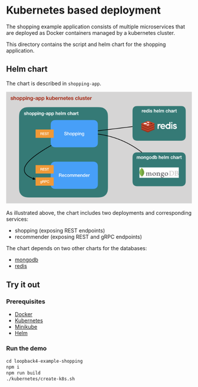 # Kubernetes based deployment

The shopping example application consists of multiple microservices that are
deployed as Docker containers managed by a kubernetes cluster.

This directory contains the script and helm chart for the shopping application.

## Helm chart

The chart is described in `shopping-app`.

![shopping-app cluster](k8s-shopping-cluster.png)

As illustrated above, the chart includes two deployments and corresponding
services:

- shopping (exposing REST endpoints)
- recommender (exposing REST and gRPC endpoints)

The chart depends on two other charts for the databases:

- [mongodb](https://github.com/helm/charts/tree/master/stable/mongodb)
- [redis](https://github.com/helm/charts/tree/master/stable/redis)

## Try it out

### Prerequisites

- [Docker](https://www.docker.com/)
- [Kubernetes](https://kubernetes.io/)
- [Minikube](https://github.com/kubernetes/minikube)
- [Helm](https://helm.sh/)

### Run the demo

```
cd loopback4-example-shopping
npm i
npm run build
./kubernetes/create-k8s.sh
```
